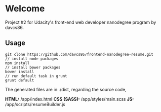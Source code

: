 # Welcome
Project #2 for Udacity's front-end web developer nanodegree program by davcs86.

## Usage

```
git clone https://github.com/davcs86/frontend-nanodegree-resume.git
// install node packages
npm install
// install bower packages
bower install
// run default task in grunt
grunt default
```

The generated files are in ./dist, regarding the source code,

**HTML:** /app/index.html
**CSS (SASS):** /app/styles/main.scss
**JS:** /app/scripts/resumeBuilder.js
